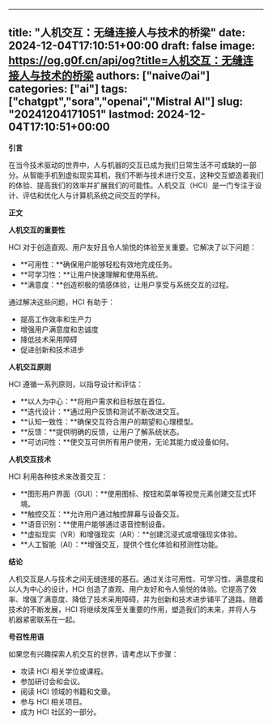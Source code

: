 
---
title: "人机交互：无缝连接人与技术的桥梁"
date: 2024-12-04T17:10:51+00:00
draft: false
image: https://og.g0f.cn/api/og?title=人机交互：无缝连接人与技术的桥梁
authors: ["naiveのai"]
categories: ["ai"]
tags: ["chatgpt","sora","openai","Mistral AI"]
slug: "20241204171051"
lastmod: 2024-12-04T17:10:51+00:00
---
**引言**

在当今技术驱动的世界中，人与机器的交互已成为我们日常生活不可或缺的一部分。从智能手机到虚拟现实耳机，我们不断与技术进行交互，这种交互塑造着我们的体验、提高我们的效率并扩展我们的可能性。人机交互（HCI）是一门专注于设计、评估和优化人与计算机系统之间交互的学科。

**正文**

**人机交互的重要性**

HCI 对于创造直观、用户友好且令人愉悦的体验至关重要。它解决了以下问题：

* **可用性：**确保用户能够轻松有效地完成任务。
* **可学习性：**让用户快速理解和使用系统。
* **满意度：**创造积极的情感体验，让用户享受与系统交互的过程。

通过解决这些问题，HCI 有助于：

* 提高工作效率和生产力
* 增强用户满意度和忠诚度
* 降低技术采用障碍
* 促进创新和技术进步

**人机交互原则**

HCI 遵循一系列原则，以指导设计和评估：

* **以人为中心：**将用户需求和目标放在首位。
* **迭代设计：**通过用户反馈和测试不断改进交互。
* **认知一致性：**确保交互符合用户的期望和心理模型。
* **反馈：**提供明确的反馈，让用户了解系统状态。
* **可访问性：**使交互可供所有用户使用，无论其能力或设备如何。

**人机交互技术**

HCI 利用各种技术来改善交互：

* **图形用户界面（GUI）：**使用图标、按钮和菜单等视觉元素创建交互式环境。
* **触控交互：**允许用户通过触控屏幕与设备交互。
* **语音识别：**使用户能够通过语音控制设备。
* **虚拟现实（VR）和增强现实（AR）：**创建沉浸式或增强现实体验。
* **人工智能（AI）：**增强交互，提供个性化体验和预测性功能。

**结论**

人机交互是人与技术之间无缝连接的基石。通过关注可用性、可学习性、满意度和以人为中心的设计，HCI 创造了直观、用户友好和令人愉悦的体验。它提高了效率、增强了满意度、降低了技术采用障碍，并为创新和技术进步铺平了道路。随着技术的不断发展，HCI 将继续发挥至关重要的作用，塑造我们的未来，并将人与机器紧密联系在一起。

**号召性用语**

如果您有兴趣探索人机交互的世界，请考虑以下步骤：

* 攻读 HCI 相关学位或课程。
* 参加研讨会和会议。
* 阅读 HCI 领域的书籍和文章。
* 参与 HCI 相关项目。
* 成为 HCI 社区的一部分。